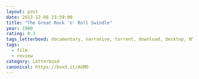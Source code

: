 ```yaml
---
layout: post 
date: 2012-12-08 23:59:00
title: "The Great Rock 'n' Roll Swindle"
year: 1980
rating: 0.3
tags_letterboxd: documentary, narrative, torrent, download, desktop, NYC
tags:
  - film
  - review
category: Letterboxd
canonical: https://boxd.it/AGMD
---
```


